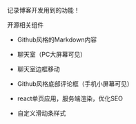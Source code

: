记录博客开发用到的功能！

开源相关组件

- Github风格的Markdown内容

- 聊天室（PC大屏幕可见）

- 聊天室边框移动

- Github风格底部评论框（手机小屏幕可见）

- react单页应用，服务端渲染，优化SEO

- 自定义滑动条样式

